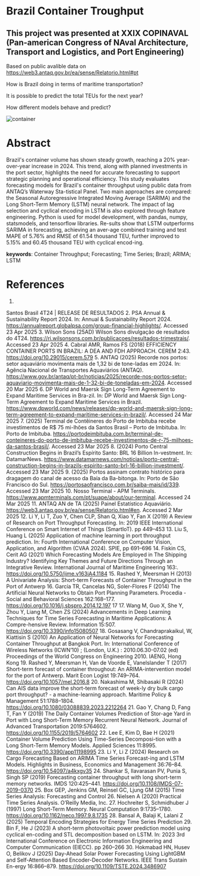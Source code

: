 # Brazil Container Troughput

## This project was presented at XXIX COPINAVAL (Pan-american Congress of NAval Architecture, Transport and Logistics, and Port Engineering)

Based on public avalible data on https://web3.antaq.gov.br/ea/sense/Relatorio.html#pt

How is Brazil doing in terms of maritime transportation?

It is possible to predict the total TEUs for the next year?

How different models behave and predict?

![container](https://thenational-the-national-prod.cdn.arcpublishing.com/resizer/v2/DMKCUFXHCVFUVLOANCJUQL7OPQ.png?smart=true&auth=7e9fa1ff7365344a4f47b4ac6643d9d8c64c92127065010ffccde6d632faaaf3&width=400&height=292)

# Abstract

Brazil's container volume has shown steady growth, reaching a 20% year-over-year increase in 2024. This trend, along with planned investments in the port sector, highlights the need for accurate forecasting to support strategic planning and operational efficiency. This study evaluates forecasting models for Brazil's container throughput using public data from ANTAQ’s Waterway Sta-tistical Panel. Two main approaches are compared: the Seasonal Autoregressive Integrated Moving Average (SARIMA) and the Long Short-Term Memory (LSTM) neural network. The impact of lag selection and cyclical encoding in LSTM is also explored through feature engineering. Python is used for model development, with pandas, numpy, statsmodels, and tensorflow libraries. Re-sults show that LSTM outperforms SARIMA in forecasting, achieving an aver-age combined training and test MAPE of 5.76% and RMSE of 61.54 thousand TEU, further improved to 5.15% and 60.45 thousand TEU with cyclical encod-ing.

**keywords**: Container Throughput; Forecasting; Time Series; Brazil; ARIMA; LSTM


# References
1.
Santos Brasil 4T24 | RELEASE DE RESULTADOS
2.
PSA Annual & Sustainability Report 2024. In: Annual & Sustainability Report 2024. https://annualreport.globalpsa.com/group-financial-highlights/. Accessed 23 Apr 2025
3.
Wilson Sons (25AD) Wilson Sons divulgação de resultados do 4T24. https://ri.wilsonsons.com.br/publicacoes/resultados-trimestrais/. Accessed 23 Apr 2025
4.
Cabral AMR, Ramos FS (2018) EFFICIENCY CONTAINER PORTS IN BRAZIL: A DEA AND FDH APPROACH. CEREM 2:43. https://doi.org/10.29015/cerem.579
5.
ANTAQ (2025) Recorde nos portos: setor aquaviário movimenta mais de 1,32 bi de tone-ladas em 2024. In: Agência Nacional de Transportes Aquaviários (ANTAQ). https://www.gov.br/antaq/pt-br/noticias/2025/recorde-nos-portos-setor-aquaviario-movimenta-mais-de-1-32-bi-de-toneladas-em-2024. Accessed 20 Mar 2025
6.
DP World and Maersk Sign Long-Term Agreement to Expand Maritime Services in Bra-zil. In: DP World and Maersk Sign Long-Term Agreement to Expand Maritime Services in Brazil. https://www.dpworld.com/news/releases/dp-world-and-maersk-sign-long-term-agreement-to-expand-maritime-services-in-brazil/. Accessed 24 Mar 2025
7.
(2025) Terminal de Contêineres do Porto de Imbituba recebe investimentos de R$ 75 mi-lhões da Santos Brasil – Porto de Imbituba. In: Porto de Imbituba. https://portodeimbituba.com.br/terminal-de-conteineres-do-porto-de-imbituba-recebe-investimentos-de-r-75-milhoes-da-santos-brasil/. Accessed 23 Mar 2025
8.
(2024) Porto Central Construction Begins in Brazil’s Espírito Santo: BRL 16 Billion In-vestment. In: DatamarNews. https://www.datamarnews.com/noticias/porto-central-construction-begins-in-brazils-espirito-santo-brl-16-billion-investment/. Accessed 23 Mar 2025
9.
(2025) Portos assinam contrato histórico para dragagem do canal de acesso da Baía da Ba-bitonga. In: Porto de São Francisco do Sul. https://portosaofrancisco.com.br/saiba-mais/id/339. Accessed 23 Mar 2025
10.
Nosso Terminal - APM Terminals. https://www.apmterminals.com/pt/suape/about/our-terminal. Accessed 24 Mar 2025
11.
ANTAQ AN de TA (2025) Painel Estatístico Aquaviário. https://web3.antaq.gov.br/ea/sense/Relatorio.html#en. Accessed 2 Mar 2025
12.
Li Y, Li T, Zuo Y, Chen CLP, Shan Q, Xiao Y, Fan X (2019) A Review of Research on Port Throughput Forecasting. In: 2019 IEEE International Conference on Smart Internet of Things (SmartIoT). pp 449–453
13.
Liu S, Huang L (2025) Application of machine learning in port throughput prediction. In: Fourth International Conference on Computer Vision, Application, and Algorithm (CVAA 2024). SPIE, pp 691–696
14.
Fiskin CS, Cerit AG (2021) Which Forecasting Models Are Employed in The Shipping Industry? Identifying Key Themes and Future Directions Through an Integrative Review. International Journal of Maritime Engineering 163:. https://doi.org/10.5750/ijme.v163iA4.1184
15.
Rashed Y, Meersman H (2013) A Univariate Analysis: Short-term Forecasts of Container Throughput in the Port of Antwerp
16.
García TR, Cancelas NG, Soler-Flores F (2014) The Artificial Neural Networks to Obtain Port Planning Parameters. Procedia - Social and Behavioral Sciences 162:168–177. https://doi.org/10.1016/j.sbspro.2014.12.197
17
17.
Wang M, Guo X, She Y, Zhou Y, Liang M, Chen ZS (2024) Advancements in Deep Learning Techniques for Time Series Forecasting in Maritime Applications: A Compre-hensive Review. Information 15:507. https://doi.org/10.3390/info15080507
18.
Gosasang V, Chandraprakaikul, W, Kiattisin S (2010) An Application of Neural Networks for Forecasting Container Throughput at Bangkok Port. In: International Conference of Wireless Networks (ICWN’10) ; (London, U.K.) : 2010.06.30-07.02 (ed) Proceedings of the World Congress on Engineering 2010. IAENG, Hong Kong
19.
Rashed Y, Meersman H, Van de Voorde E, Vanelslander T (2017) Short-term forecast of container throughout: An ARIMA-intervention model for the port of Antwerp. Marit Econ Logist 19:749–764. https://doi.org/10.1057/mel.2016.8
20.
Nakashima M, Shibasaki R (2024) Can AIS data improve the short-term forecast of week-ly dry bulk cargo port throughput? - a machine-learning approach. Maritime Policy & Management 51:1788–1804. https://doi.org/10.1080/03088839.2023.2212264
21.
Gao Y, Chang D, Fang T, Fan Y (2019) The Daily Container Volumes Prediction of Stor-age Yard in Port with Long Short-Term Memory Recurrent Neural Network. Journal of Advanced Transportation 2019:5764602. https://doi.org/10.1155/2019/5764602
22.
Lee E, Kim D, Bae H (2021) Container Volume Prediction Using Time-Series Decomposi-tion with a Long Short-Term Memory Models. Applied Sciences 11:8995. https://doi.org/10.3390/app11198995
23.
Li Y, Li Z (2024) Research on Cargo Forecasting Based on ARIMA Time Series Forecast-ing and LSTM Models. Highlights in Business, Economics and Management 36:76–84. https://doi.org/10.54097/a4kxgv35
24.
Shankar S, Ilavarasan PV, Punia S, Singh SP (2019) Forecasting container throughput with long short-term memory networks. IMDS 120:425–441. https://doi.org/10.1108/IMDS-07-2019-0370
25.
Box GEP, Jenkins GM, Reinsel GC, Ljung GM (2015) Time Series Analysis: Forecasting and Control
26.
Nielsen A (2020) Practical Time Series Analysis. O’Reilly Media, Inc.
27.
Hochreiter S, Schmidhuber J (1997) Long Short-Term Memory. Neural Computation 9:1735–1780. https://doi.org/10.1162/neco.1997.9.8.1735
28.
Bansal A, Balaji K, Lalani Z (2025) Temporal Encoding Strategies for Energy Time Series Prediction
29.
Bin F, He J (2023) A short-term photovoltaic power prediction model using cyclical en-coding and STL decomposition based on LSTM. In: 2023 3rd International Conference on Electronic Information Engineering and Computer Communication (EIECC). pp 260–266
30.
Hokmabad HN, Husev O, Belikov J (2025) Day-Ahead Solar Power Forecasting Using LightGBM and Self-Attention Based Encoder-Decoder Networks. IEEE Trans Sustain En-ergy 16:866–879. https://doi.org/10.1109/TSTE.2024.3486907


